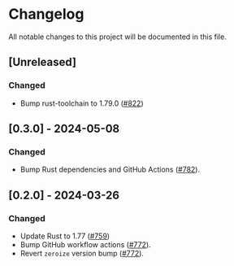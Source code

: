 # Changelog

All notable changes to this project will be documented in this file.

## [Unreleased]

### Changed

- Bump rust-toolchain to 1.79.0 ([#822])

[#822]: https://github.com/stackabletech/operator-rs/pull/xxx

## [0.3.0] - 2024-05-08

### Changed

- Bump Rust dependencies and GitHub Actions ([#782]).

[#782]: https://github.com/stackabletech/operator-rs/pull/782

## [0.2.0] - 2024-03-26

### Changed

- Update Rust to 1.77 ([#759])
- Bump GitHub workflow actions ([#772]).
- Revert `zeroize` version bump ([#772]).

[#759]: https://github.com/stackabletech/operator-rs/pull/759
[#772]: https://github.com/stackabletech/operator-rs/pull/772
